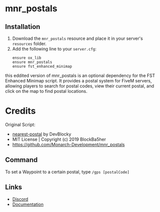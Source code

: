 # mnr_postals

## Installation
1. Download the `mnr_postals` resource and place it in your server's `resources` folder.
2. Add the following line to your `server.cfg`:
   ```plaintext
   ensure ox_lib
   ensure mnr_postals
   ensure fst_enhanced_minimap
   
this eddited version of mnr_postals is an optional dependency for the FST Enhanced Minimap script. It provides a postal system for FiveM servers, allowing players to search for postal codes, view their current postal, and click on the map to find postal locations.


# Credits

Original Script:
- [nearest-postal](https://github.com/DevBlocky/nearest-postal) by DevBlocky
- MIT License | Copyright (c) 2019 BlockBa5her
- https://github.com/Monarch-Development/mnr_postals

## Command
To set a Waypoint to a certain postal, type `/gps [postalCode]`

## Links
- [Discord](https://discord.gg/KYw5C9MdE8)
- [Documentation](https://abdelemporium-docs.gitbook.io/frostbytestudios/ui-and-hud-enhancements/fst-enhanced-minimap)
